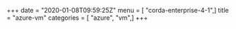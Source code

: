 +++
date = "2020-01-08T09:59:25Z"
menu = [ "corda-enterprise-4-1",]
title = "azure-vm"
categories = [ "azure", "vm",]
+++

